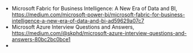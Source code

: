 



- Microsoft Fabric for Business Intelligence: A New Era of Data and BI, https://medium.com/microsoft-power-bi/microsoft-fabric-for-business-intelligence-a-new-era-of-data-and-bi-ad59629a07c7
- Microsoft Azure Interview Questions and Answers, https://medium.com/@skphd/microsoft-azure-interview-questions-and-answers-80bc2bc0bce1
- 
